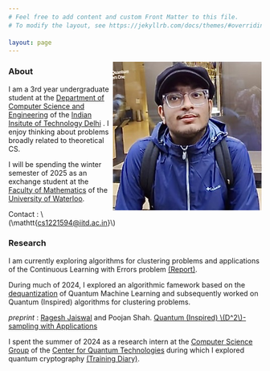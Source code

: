 ```yaml
---
# Feel free to add content and custom Front Matter to this file.
# To modify the layout, see https://jekyllrb.com/docs/themes/#overriding-theme-defaults

layout: page
---
```







<img style="float: right;" src="me.JPEG">

### About


I am a 3rd year undergraduate student at the [Department of  Computer Science and Engineering](https://www.cse.iitd.ac.in/) of
 the  [Indian Insitute of Technology Delhi](https://home.iitd.ac.in/) . I enjoy thinking about problems broadly related to theoretical CS. 

I will be spending the winter semester of 2025 as an exchange student at the [Faculty of Mathematics](https://uwaterloo.ca/math/) of the [University of Waterloo](https://uwaterloo.ca/). 

Contact : \\(\mathtt{cs1221594@iitd.ac.in}\\)


### Research


I am currently exploring algorithms for clustering problems and applications of the Continuous Learning with Errors problem [(Report)](https://drive.google.com/file/d/1sAMgy_b85TmKmn6PrFv3pYO3LL50Jl6t/view?usp=sharing). 

During much of 2024, I explored an algorithmic famework based on the  [dequantization](https://ewintang.com/assets/tang_thesis.pdf) of Quantum Machine Learning and subsequently worked on Quantum (Inspired) algorithms for clustering problems. 

_preprint_ : [Ragesh Jaiswal](https://www.cse.iitd.ac.in/~rjaiswal/) and Poojan Shah. [Quantum (Inspired) \\(D^2\\)-sampling with Applications](https://arxiv.org/abs/2405.13351)


I spent the summer of 2024 as a research intern at the [Computer Science Group](https://www.quantumlah.org/research/group/Rahul-Jain) of the [Center for Quantum Technologies](https://www.quantumlah.org/) during which I explored quantum cryptography [(Training Diary)](https://drive.google.com/file/d/172Y9i1EXFuj7_xUx312oYL4hXghbKaMp/view). 